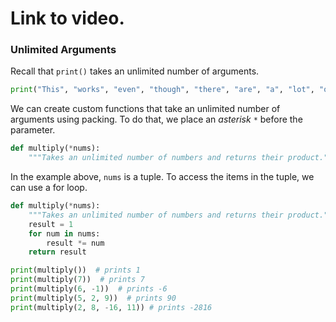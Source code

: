# Link to video.

### Unlimited Arguments

Recall that `print()` takes an unlimited number of arguments.

```python
print("This", "works", "even", "though", "there", "are", "a", "lot", "of", "arguments.")
```

We can create custom functions that take an unlimited number of arguments using packing. To do that, we place an *asterisk* `*` before the parameter.

```python
def multiply(*nums):
    """Takes an unlimited number of numbers and returns their product."""
```

In the example above, `nums` is a tuple. To access the items in the tuple, we can use a for loop.

```python
def multiply(*nums):
    """Takes an unlimited number of numbers and returns their product."""
    result = 1
    for num in nums:
        result *= num
    return result

print(multiply())  # prints 1
print(multiply(7))  # prints 7
print(multiply(6, -1))  # prints -6
print(multiply(5, 2, 9))  # prints 90
print(multiply(2, 8, -16, 11)) # prints -2816
````
